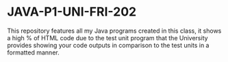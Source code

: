 # JAVA-P1-UNI-FRI-202
This repository features all my Java programs created in this class, it shows a high % of HTML code due to the test unit program that the University provides showing your code outputs in comparison to the test units in a formatted manner.
